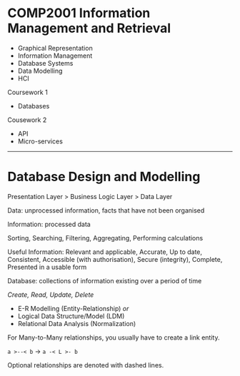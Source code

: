 # COMP2001 Information Management and Retrieval

- Graphical Representation
- Information Management
- Database Systems
- Data Modelling
- HCI

Coursework 1
- Databases

Cousework 2
- API
- Micro-services

---

# Database Design and Modelling

Presentation Layer > Business Logic Layer > Data Layer

Data: unprocessed information, facts that have not been organised

Information: processed data

Sorting, Searching, Filtering, Aggregating, Performing calculations

Useful Information: Relevant and applicable, Accurate, Up to date, Consistent, Accessible (with authorisation), Secure (integrity), Complete, Presented in a usable form

Database: collections of information existing over a period of time

*Create, Read, Update, Delete*

- E-R Modelling (Entity-Relationship) *or*
- Logical Data Structure/Model (LDM)
- Relational Data Analysis (Normalization)

For Many-to-Many relationships, you usually have to create a link entity.

`a >--< b` -> `a -< L >- b`

Optional relationships are denoted with dashed lines.